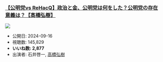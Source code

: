 ### [【公明党vs ReHacQ】政治と金、公明党は何をした？公明党の存在意義は？【高橋弘樹】](https://www.youtube.com/watch?v=5CoQRjbsPy4)
[![](https://img.youtube.com/vi/5CoQRjbsPy4/sddefault.jpg)](https://www.youtube.com/watch?v=5CoQRjbsPy4)
-   公開日: 2024-09-16
-   視聴数: 145,829
-   **いいね数: 2,877**
-   出演者: 石井啓一, [高橋弘樹](/rehacq_fan/people/高橋弘樹 "wikilink")
